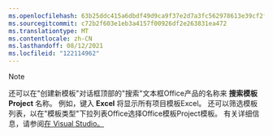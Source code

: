 ```yaml
---
ms.openlocfilehash: 63b25ddc415a6dbdf49d9ca9f37e2d7a3fc562978613e39cf2f4375d2767a188
ms.sourcegitcommit: c72b2f603e1eb3a4157f00926df2e263831ea472
ms.translationtype: MT
ms.contentlocale: zh-CN
ms.lasthandoff: 08/12/2021
ms.locfileid: "122114962"
---
```

> [!NOTE]
> 还可以在"创建新模板"对话框顶部的"搜索"文本框Office产品的名称来 **搜索模板Project** 名称。 例如，键入 **Excel** 将显示所有项目模板Excel。
还可以筛选模板列表，以在"模板类型"下拉列表Office选择Office模板Project模板。   有关详细信息，请参阅[在 Visual Studio。](../../ide/create-new-project.md)
